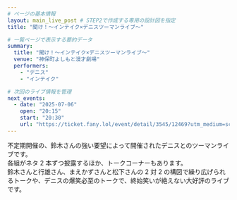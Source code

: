 ```yaml
---
# ページの基本情報
layout: main_live_post # STEP2で作成する専用の設計図を指定
title: "聞け！〜インテイク×デニスツーマンライブ〜"

# 一覧ページで表示する要約データ
summary:
  title: "聞け！〜インテイク×デニスツーマンライブ〜"
  venue: "神保町よしもと漫才劇場"
  performers:
    - "デニス"
    - "インテイク"

# 次回のライブ情報を管理
next_events:
  - date: "2025-07-06"
    open: "20:15"
    start: "20:30"
    url: "https://ticket.fany.lol/event/detail/3545/12469?utm_medium=schedule&utm_source=jimbocho_manzaigekijyo&utm_campaign=%E8%81%9E%E3%81%91%EF%BC%81%EF%BD%9E%E3%82%A4%E3%83%B3%E3%83%86%E3%82%A4%E3%82%AF%C3%97%E3%83%87%E3%83%8B%E3%82%B9%E3%83%84%E3%83%BC%E3%83%9E%E3%83%B3%E3%83%A9%E3%82%A4%E3%83%96%EF%BD%9E"
---
```


不定期開催の、鈴木さんの強い要望によって開催されたデニスとのツーマンライブです。<br>
各組がネタ 2 本ずつ披露するほか、トークコーナーもあります。<br>
鈴木さんと行雄さん、まえかずさんと松下さんの 2 対 2 の構図で繰り広げられるトークや、デニスの爆笑必至のトークで、終始笑いが絶えない大好評のライブです。<br>
